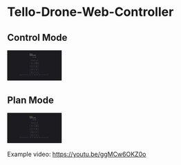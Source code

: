 # Tello-Drone-Web-Controller

## Control Mode
<img src="controllmode.png" width=25% height=25%>

## Plan Mode
<img src="controllmode.png" width=25% height=25%>

Example video: https://youtu.be/ggMCw6OKZ0o
